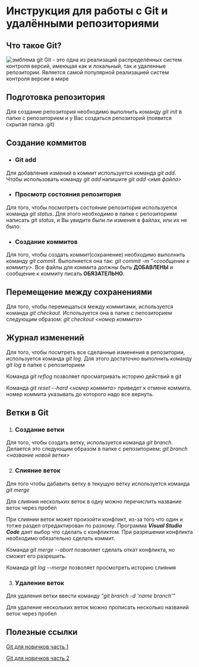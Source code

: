 # Инструкция для работы с Git и удалёнными репозиториями
## Что такое Git?
![эмблема git](Git.png)
Git - это одна из реализаций распределённых систем контроля версий, имеющая как и локальный, так и удаленные репозитории. Является самой популярной реализацией систем контроля версии в мире
## Подготовка репозитория
Для создание репозитория необходимо выполнить команду *git init* в папке с репозиторием и у Вас создаться репозиторий (появится скрытая папка .git)
## Создание коммитов
* ### Git add
Для добавления измений в коммит используется команда _git add_. Чтобы использовать команду *git add* напишите *git add <имя файла>*
* ### Просмотр состояния репозитория
Для того, чтобы посмотреть состояние репозитория используется команда _git status_. Для этого необходимо в папке с репозиторием написать *git status*, и Вы увидите были ли измения в файлах, или их не было.
* ### Создание коммитов
Для того, чтобы создать коммит(сохранение) необходимо выполнить команду _git commit_. Выполняется она так: *git commit -m "<сообщение к коммиту>*. Все файлы для коммита должны быть **ДОБАВЛЕНЫ** и сообщение к коммиту писать __ОБЯЗАТЕЛЬНО__.
## Перемещение между сохранениями
Для того, чтобы перемещаться между коммитами, используется команда _git checkout_. Используется она в папке с пепозиторием следующим образом: *git checkout <номер коммита>*
## Журнал изменений
Для того, чтобы посмтреть все сделанные изменения в репозитории, используется команда *git log*. Для этого достаточно выполнить команду *git log* в папке с репозиторием

Команда *git reflog* позволяет просматривать историю действий в git

Команда *git reset --hard <номер коммита>* приведет к отмене коммита. номер коммита указывать до которого надо все вернуть.
## Ветки в Git
1. ### Создание ветки
Для того, чтобы создать ветку, используется команда _git branch_. Делается это следующим образом в папке с репозиторием: *git branch <название новой ветки>*

2. ### Слияние веток
Для того чтобы дабавить ветку в текущую ветку используется команда *git merge*

Для слияния нескольких веток в одну можно перечислить название веток через пробел

При слиянии веток может произойти конфликт, из-за того что один и тотже раздел отредактирован по разному. Программа *__Visual Studio Code__* дает выбор что сделать с конфликтом. При разрешении конфликта необходимо обязательно сделать коммит.

Команда *git merge --abort* позволяет сделать откат конфликта, но сможет его разрешить.

Команда *git log --merge* позволяет просмотреть историю слияния

3. ### Удаление веток 
Для удаления ветки ввести команду *"git branch -d 'name branch'"*

Для удаление нескольких веток можно прописать несколько названий веток через пробел
## Полезные ссылки
[Git для новичков часть 1](https://habr.com/ru/articles/541258/ "Полезные советы")

[Git для новичков часть 2](https://habr.com/ru/articles/542616/ "Полезные советы")
